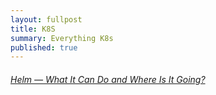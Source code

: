 ```yaml
---
layout: fullpost
title: K8S
summary: Everything K8s
published: true
---
```


###### [Helm — What It Can Do and Where Is It Going?](https://arxiv.org/pdf/2206.07093.pdf)



